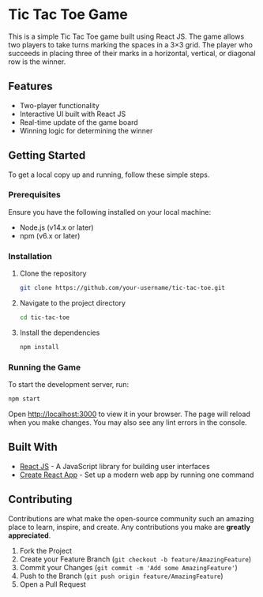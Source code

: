 

# Tic Tac Toe Game

This is a simple Tic Tac Toe game built using React JS. The game allows two players to take turns marking the spaces in a 3×3 grid. The player who succeeds in placing three of their marks in a horizontal, vertical, or diagonal row is the winner.

## Features

- Two-player functionality
- Interactive UI built with React JS
- Real-time update of the game board
- Winning logic for determining the winner

## Getting Started

To get a local copy up and running, follow these simple steps.

### Prerequisites

Ensure you have the following installed on your local machine:

- Node.js (v14.x or later)
- npm (v6.x or later)

### Installation

1. Clone the repository
   ```sh
   git clone https://github.com/your-username/tic-tac-toe.git
   ```
2. Navigate to the project directory
   ```sh
   cd tic-tac-toe
   ```
3. Install the dependencies
   ```sh
   npm install
   ```

### Running the Game

To start the development server, run:
```sh
npm start
```

Open [http://localhost:3000](http://localhost:3000) to view it in your browser. The page will reload when you make changes. You may also see any lint errors in the console.

## Built With

- [React JS](https://reactjs.org/) - A JavaScript library for building user interfaces
- [Create React App](https://github.com/facebook/create-react-app) - Set up a modern web app by running one command

## Contributing

Contributions are what make the open-source community such an amazing place to learn, inspire, and create. Any contributions you make are **greatly appreciated**.

1. Fork the Project
2. Create your Feature Branch (`git checkout -b feature/AmazingFeature`)
3. Commit your Changes (`git commit -m 'Add some AmazingFeature'`)
4. Push to the Branch (`git push origin feature/AmazingFeature`)
5. Open a Pull Request

